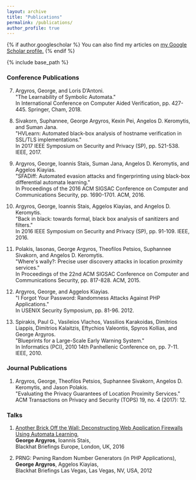 ```yaml
---
layout: archive
title: "Publications"
permalink: /publications/
author_profile: true
---
```


{% if author.googlescholar %}
  You can also find my articles on <u><a href="{{author.googlescholar}}">my Google Scholar profile</a>.</u>
{% endif %}

{% include base_path %}

### Conference Publications

7. Argyros, George, and Loris D’Antoni.  
"The Learnability of Symbolic Automata."  
In International Conference on Computer Aided Verification, pp. 427-445. Springer, Cham, 2018.


6. Sivakorn, Suphannee, George Argyros, Kexin Pei, Angelos D. Keromytis, and Suman Jana.  
"HVLearn: Automated black-box analysis of hostname verification in SSL/TLS implementations."  
In 2017 IEEE Symposium on Security and Privacy (SP), pp. 521-538. IEEE, 2017.

5. Argyros, George, Ioannis Stais, Suman Jana, Angelos D. Keromytis, and Aggelos Kiayias.  
"SFADiff: Automated evasion attacks and fingerprinting using black-box differential automata learning."  
In Proceedings of the 2016 ACM SIGSAC Conference on Computer and Communications Security, pp. 1690-1701. ACM, 2016.

4. Argyros, George, Ioannis Stais, Aggelos Kiayias, and Angelos D. Keromytis.  
"Back in black: towards formal, black box analysis of sanitizers and filters."  
In 2016 IEEE Symposium on Security and Privacy (SP), pp. 91-109. IEEE, 2016.

3. Polakis, Iasonas, George Argyros, Theofilos Petsios, Suphannee Sivakorn, and Angelos D. Keromytis.  
"Where's wally?: Precise user discovery attacks in location proximity services."  
In Proceedings of the 22nd ACM SIGSAC Conference on Computer and Communications Security, pp. 817-828. ACM, 2015.

2. Argyros, George, and Aggelos Kiayias.  
"I Forgot Your Password: Randomness Attacks Against PHP Applications."  
In USENIX Security Symposium, pp. 81-96. 2012.


1. Spirakis, Paul G., Vasileios Vlachos, Vassilios Karakoidas, Dimitrios Liappis, Dimitrios Kalaitzis, Eftychios Valeontis, Spyros Kollias, and George Argyros.  
"Blueprints for a Large-Scale Early Warning System."  
In Informatics (PCI), 2010 14th Panhellenic Conference on, pp. 7-11. IEEE, 2010.



### Journal Publications

1. Argyros, George, Theofilos Petsios, Suphannee Sivakorn, Angelos D. Keromytis, and Jason Polakis.  
"Evaluating the Privacy Guarantees of Location Proximity Services."  
ACM Transactions on Privacy and Security (TOPS) 19, no. 4 (2017): 12.


### Talks

1. [Another Brick Off the Wall: Deconstructing Web Application Firewalls Using Automata Learning](https://youtube.com?v=f-1k0fNjkeY),  
**George Argyros**, Ioannis Stais,  
Blackhat Briefings Europe, London, UK, 2016

2. PRNG: Pwning Random Number Generators (in PHP Applications),  
**George Argyros**, Aggelos Kiayias,  
Blackhat Briefings Las Vegas, Las Vegas, NV, USA, 2012
